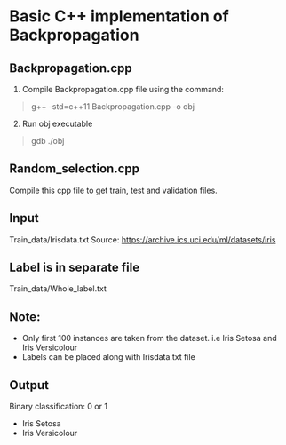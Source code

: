 # **Basic C++ implementation of Backpropagation**

## **Backpropagation.cpp** 
1. Compile Backpropagation.cpp file using the command:
> g++ -std=c++11 Backpropagation.cpp -o obj
2. Run obj executable
> gdb ./obj
    
## **Random_selection.cpp**
  Compile this cpp file to get train, test and validation files.
  
## **Input**
Train_data/Irisdata.txt 
Source: https://archive.ics.uci.edu/ml/datasets/iris
## **Label is in separate file** 
Train_data/Whole_label.txt

## **Note:** 
- Only first 100 instances are taken from the dataset. i.e Iris Setosa and Iris Versicolour
- Labels can be placed along with Irisdata.txt file

## **Output**
Binary classification: 0 or 1 
- Iris Setosa
- Iris Versicolour
